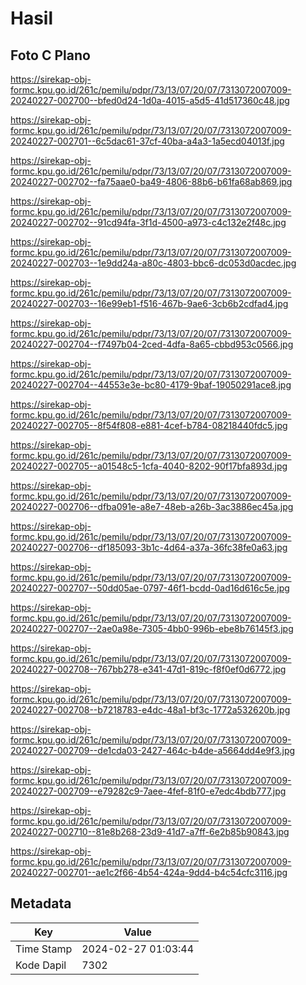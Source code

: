 # Hasil

## Foto C Plano

https://sirekap-obj-formc.kpu.go.id/261c/pemilu/pdpr/73/13/07/20/07/7313072007009-20240227-002700--bfed0d24-1d0a-4015-a5d5-41d517360c48.jpg

https://sirekap-obj-formc.kpu.go.id/261c/pemilu/pdpr/73/13/07/20/07/7313072007009-20240227-002701--6c5dac61-37cf-40ba-a4a3-1a5ecd04013f.jpg

https://sirekap-obj-formc.kpu.go.id/261c/pemilu/pdpr/73/13/07/20/07/7313072007009-20240227-002702--fa75aae0-ba49-4806-88b6-b61fa68ab869.jpg

https://sirekap-obj-formc.kpu.go.id/261c/pemilu/pdpr/73/13/07/20/07/7313072007009-20240227-002702--91cd94fa-3f1d-4500-a973-c4c132e2f48c.jpg

https://sirekap-obj-formc.kpu.go.id/261c/pemilu/pdpr/73/13/07/20/07/7313072007009-20240227-002703--1e9dd24a-a80c-4803-bbc6-dc053d0acdec.jpg

https://sirekap-obj-formc.kpu.go.id/261c/pemilu/pdpr/73/13/07/20/07/7313072007009-20240227-002703--16e99eb1-f516-467b-9ae6-3cb6b2cdfad4.jpg

https://sirekap-obj-formc.kpu.go.id/261c/pemilu/pdpr/73/13/07/20/07/7313072007009-20240227-002704--f7497b04-2ced-4dfa-8a65-cbbd953c0566.jpg

https://sirekap-obj-formc.kpu.go.id/261c/pemilu/pdpr/73/13/07/20/07/7313072007009-20240227-002704--44553e3e-bc80-4179-9baf-19050291ace8.jpg

https://sirekap-obj-formc.kpu.go.id/261c/pemilu/pdpr/73/13/07/20/07/7313072007009-20240227-002705--8f54f808-e881-4cef-b784-08218440fdc5.jpg

https://sirekap-obj-formc.kpu.go.id/261c/pemilu/pdpr/73/13/07/20/07/7313072007009-20240227-002705--a01548c5-1cfa-4040-8202-90f17bfa893d.jpg

https://sirekap-obj-formc.kpu.go.id/261c/pemilu/pdpr/73/13/07/20/07/7313072007009-20240227-002706--dfba091e-a8e7-48eb-a26b-3ac3886ec45a.jpg

https://sirekap-obj-formc.kpu.go.id/261c/pemilu/pdpr/73/13/07/20/07/7313072007009-20240227-002706--df185093-3b1c-4d64-a37a-36fc38fe0a63.jpg

https://sirekap-obj-formc.kpu.go.id/261c/pemilu/pdpr/73/13/07/20/07/7313072007009-20240227-002707--50dd05ae-0797-46f1-bcdd-0ad16d616c5e.jpg

https://sirekap-obj-formc.kpu.go.id/261c/pemilu/pdpr/73/13/07/20/07/7313072007009-20240227-002707--2ae0a98e-7305-4bb0-996b-ebe8b76145f3.jpg

https://sirekap-obj-formc.kpu.go.id/261c/pemilu/pdpr/73/13/07/20/07/7313072007009-20240227-002708--767bb278-e341-47d1-819c-f8f0ef0d6772.jpg

https://sirekap-obj-formc.kpu.go.id/261c/pemilu/pdpr/73/13/07/20/07/7313072007009-20240227-002708--b7218783-e4dc-48a1-bf3c-1772a532620b.jpg

https://sirekap-obj-formc.kpu.go.id/261c/pemilu/pdpr/73/13/07/20/07/7313072007009-20240227-002709--de1cda03-2427-464c-b4de-a5664dd4e9f3.jpg

https://sirekap-obj-formc.kpu.go.id/261c/pemilu/pdpr/73/13/07/20/07/7313072007009-20240227-002709--e79282c9-7aee-4fef-81f0-e7edc4bdb777.jpg

https://sirekap-obj-formc.kpu.go.id/261c/pemilu/pdpr/73/13/07/20/07/7313072007009-20240227-002710--81e8b268-23d9-41d7-a7ff-6e2b85b90843.jpg

https://sirekap-obj-formc.kpu.go.id/261c/pemilu/pdpr/73/13/07/20/07/7313072007009-20240227-002701--ae1c2f66-4b54-424a-9dd4-b4c54cfc3116.jpg


## Metadata

| Key        | Value               |
| ---------- | ------------------- |
| Time Stamp | 2024-02-27 01:03:44 |
| Kode Dapil | 7302                |



